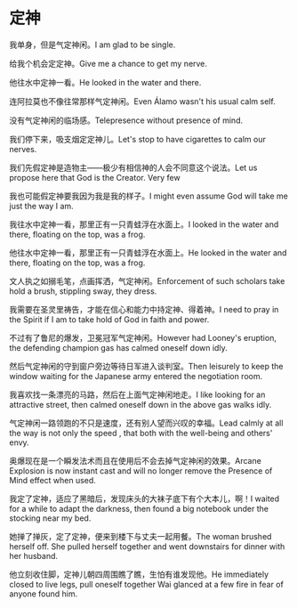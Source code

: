 # 定神

<p><span class="chinese">我单身，但是气定神闲。</span><span class="english">I am glad to be single.</span></p>

<p><span class="chinese">给我个机会定定神。</span><span class="english">Give me a chance to get my nerve.</span></p>

<p><span class="chinese">他往水中定神一看。</span><span class="english">He looked in the water and there.</span></p>

<p><span class="chinese">连阿拉莫也不像往常那样气定神闲。</span><span class="english">Even Álamo wasn't his usual calm self.</span></p>

<p><span class="chinese">没有气定神闲的临场感。</span><span class="english">Telepresence without presence of mind.</span></p>

<p><span class="chinese">我们停下来，吸支烟定定神儿。</span><span class="english">Let's stop to have cigarettes to calm our nerves.</span></p>

<p><span class="chinese">我们先假定神是造物主——极少有相信神的人会不同意这个说法。</span><span class="english">Let us propose here that God is the Creator. Very few</span></p>

<p><span class="chinese">我也可能假定神要我因为我是我的样子。</span><span class="english">I might even assume God will take me just the way I am.</span></p>

<p><span class="chinese">我往水中定神一看，那里正有一只青蛙浮在水面上。</span><span class="english">I looked in the water and there, floating on the top, was a frog.</span></p>

<p><span class="chinese">他往水中定神一看，那里正有一只青蛙浮在水面上。</span><span class="english">He looked in the water and there, floating on the top, was a frog.</span></p>

<p><span class="chinese">文人执之如搦毛笔，点画挥洒，气定神闲。</span><span class="english">Enforcement of such scholars take hold a brush, stippling sway, they dress.</span></p>

<p><span class="chinese">我需要在圣灵里祷告，才能在信心和能力中持定神、得着神。</span><span class="english">I need to pray in the Spirit if I am to take hold of God in faith and power.</span></p>

<p><span class="chinese">不过有了鲁尼的爆发，卫冕冠军气定神闲。</span><span class="english">However had Looney's eruption, the defending champion gas has calmed oneself down idly.</span></p>

<p><span class="chinese">然后气定神闲的守到窗户旁边等待日军进入谈判室。</span><span class="english">Then leisurely to keep the window waiting for the Japanese army entered the negotiation room.</span></p>

<p><span class="chinese">我喜欢找一条漂亮的马路，然后在上面气定神闲地走。</span><span class="english">I like looking for an attractive street, then calmed oneself down in the above gas walks idly.</span></p>

<p><span class="chinese">气定神闲一路领跑的不只是速度，还有别人望而兴叹的幸福。</span><span class="english">Lead calmly at all the way is not only the speed , that both with the well-being and others' envy.</span></p>

<p><span class="chinese">奥爆现在是一个瞬发法术而且在使用后不会去掉气定神闲的效果。</span><span class="english">Arcane Explosion is now instant cast and will no longer remove the Presence of Mind effect when used.</span></p>

<p><span class="chinese">我定了定神，适应了黑暗后，发现床头的大袜子底下有个大本儿，啊！</span><span class="english">I waited for a while to adapt the darkness, then found a big notebook under the stocking near my bed.</span></p>

<p><span class="chinese">她掸了掸灰，定了定神，便来到楼下与丈夫一起用餐。</span><span class="english">The woman brushed herself off. She pulled herself together and went downstairs for dinner with her husband.</span></p>

<p><span class="chinese">他立刻收住脚，定神儿朝四周围瞧了瞧，生怕有谁发现他。</span><span class="english">He immediately closed to live legs, pull oneself together Wai glanced at a few fire in fear of anyone found him.</span></p>

